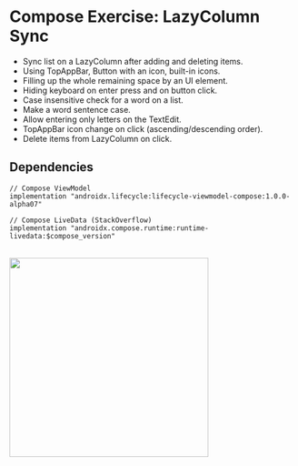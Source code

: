 # Compose Exercise: LazyColumn Sync
- Sync list on a LazyColumn after adding and deleting items.
- Using TopAppBar, Button with an icon, built-in icons.
- Filling up the whole remaining space by an UI element.
- Hiding keyboard on enter press and on button click.
- Case insensitive check for a word on a list.
- Make a word sentence case.
- Allow entering only letters on the TextEdit.
- TopAppBar icon change on click (ascending/descending order).
- Delete items from LazyColumn on click.

## Dependencies
```
// Compose ViewModel
implementation "androidx.lifecycle:lifecycle-viewmodel-compose:1.0.0-alpha07"

// Compose LiveData (StackOverflow)
implementation "androidx.compose.runtime:runtime-livedata:$compose_version"
```
<br />

<img src="https://user-images.githubusercontent.com/67064997/128050350-f576777a-f35c-4d0f-b2de-ff90faf11b5f.png" width="350" />
